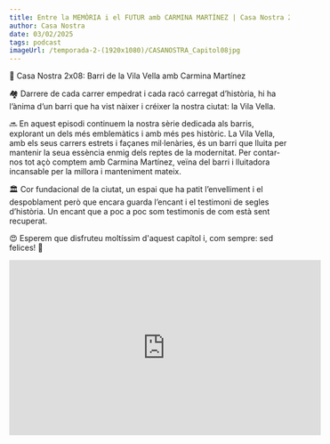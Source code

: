 ```yaml
---
title: Entre la MEMÒRIA i el FUTUR amb CARMINA MARTÍNEZ | Casa Nostra 2x08
author: Casa Nostra
date: 03/02/2025
tags: podcast
imageUrl: /temporada-2-(1920x1080)/CASANOSTRA_Capitol08jpg
---
```


<p>🏡 Casa Nostra 2x08: Barri de la Vila Vella amb Carmina Martínez </p>

<p>🏘️ Darrere de cada carrer empedrat i cada racó carregat d’història, hi ha l’ànima d’un barri que ha vist nàixer i créixer la nostra ciutat: la Vila Vella.</p>

<p>🔜 En aquest episodi continuem la nostra sèrie dedicada als barris, explorant un dels més emblemàtics i amb més pes històric. La Vila Vella, amb els seus carrers estrets i façanes mil·lenàries, és un barri que lluita per mantenir la seua essència enmig dels reptes de la modernitat. Per contar-nos tot açò comptem amb Carmina Martínez, veïna del barri i lluitadora incansable per la millora i manteniment mateix.</p>

<p>🏛️ Cor fundacional de la ciutat, un espai que ha patit l’envelliment i el despoblament però que encara guarda l’encant i el testimoni de segles d’història. Un encant que a poc a poc som testimonis de com està sent recuperat.</p>

<p>😍 Esperem que disfruteu moltíssim d&#39;aquest capítol i, com sempre: sed felices! 🩵</p>

<iframe width="560" height="315" src="https://www.youtube.com/embed/lS74auanlkU?si=6ELwoq9mYPST4SoH" title="YouTube video player" frameborder="0" allow="accelerometer; autoplay; clipboard-write; encrypted-media; gyroscope; picture-in-picture; web-share" referrerpolicy="strict-origin-when-cross-origin" allowfullscreen></iframe>